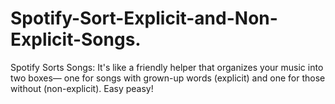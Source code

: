 # Spotify-Sort-Explicit-and-Non-Explicit-Songs.
Spotify Sorts Songs: It's like a friendly helper that organizes your music into two boxes— one for songs with grown-up words (explicit) and one for those without (non-explicit). Easy peasy!
